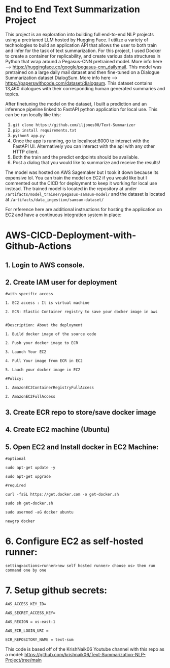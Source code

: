# End to End Text Summarization Project

This project is an exploration into building full end-to-end NLP projects using a pretrianed LLM hosted by Hugging Face. I utilize a variety of technologies to build an application API that allows the user to both train and infer for the task of text summarization. 
For this project, I used Docker to create a container for replicability, and create various data structures in Python
that wrap around a Pegasus-CNN pretrained model. More info here --> https://huggingface.co/google/pegasus-cnn_dailymail. 
This model was pretrained on a large daily mail dataset and then fine-tuned on a Dialogue Summarization dataset DialogSum.
More info here --> https://paperswithcode.com/dataset/dialogsum. This dataset contains 13,460 dialogues with their corresponding
human generated summaries and topics. 

After finetuning the model on the dataset, I built a prediction and an inference pipeline linked to FastAPI python application for 
local use. This can be run locally like this:

1. `git clone https://github.com/iljones00/Text-Summarizer`
2. `pip install requirements.txt`
3. `python3 app.py`
4. Once the app is running, go to localhost:8000 to interact with the FastAPI UI. Alternatively you can interact with the api with 
any other HTTP client.
5. Both the train and the predict endpoints should be available.
6. Post a dialog that you would like to summarize and receive the results!

The model was hosted on AWS Sagemaker but I took it down because its expensive lol. You can train the model on EC2 if you would like
but I commented out the CICD for deployment to keep it working for local use instead. The trained model is located in the repository at under `/artifacts/model_trainer/pegasus-samsum-model/` and the dataset is located at `/artifacts/data_ingestion/samsum-dataset/`


For reference here are additional instructions for hosting the application on EC2 and have a continuous integration system in place:


# AWS-CICD-Deployment-with-Github-Actions

## 1. Login to AWS console.

## 2. Create IAM user for deployment

	#with specific access

	1. EC2 access : It is virtual machine

	2. ECR: Elastic Container registry to save your docker image in aws


	#Description: About the deployment

	1. Build docker image of the source code

	2. Push your docker image to ECR

	3. Launch Your EC2 

	4. Pull Your image from ECR in EC2

	5. Lauch your docker image in EC2

	#Policy:

	1. AmazonEC2ContainerRegistryFullAccess

	2. AmazonEC2FullAccess

	
## 3. Create ECR repo to store/save docker image
	
## 4. Create EC2 machine (Ubuntu) 

## 5. Open EC2 and Install docker in EC2 Machine:
	
	#optional

	sudo apt-get update -y

	sudo apt-get upgrade
	
	#required

	curl -fsSL https://get.docker.com -o get-docker.sh

	sudo sh get-docker.sh

	sudo usermod -aG docker ubuntu

	newgrp docker
	
# 6. Configure EC2 as self-hosted runner:
    setting>actions>runner>new self hosted runner> choose os> then run command one by one


# 7. Setup github secrets:

    AWS_ACCESS_KEY_ID=

    AWS_SECRET_ACCESS_KEY=

    AWS_REGION = us-east-1

    AWS_ECR_LOGIN_URI =

    ECR_REPOSITORY_NAME = text-sum


This code is based off of the KrishNaik06 Youtube channel with this repo as a model: https://github.com/krishnaik06/Text-Summarization-NLP-Project/tree/main